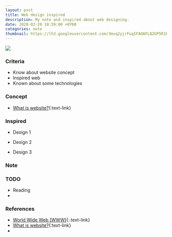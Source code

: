 ```yaml
---
layout: post
title: Web design inspired
description: My note and inspired about web designing.
date: 2020-02-20 10:59:00 +0700
categories: note
thumbnail: https://lh3.googleusercontent.com/3mvq2yjrFuqIFAOAFLQ2UP5R1RKitCcB0CiWs9hwdvbPVS_eFd2LeTHxS0VGXFmqg8_3FEJb4Q7yINff0eYiBXpFmJXqe_Mea-lADW7L55ypc4hTerOpzp_KoFjW2OXhIHI0vXRRggQ1rVdPvMQY0cQbByIqnXkUJ4ptXc0l2ENEdqqmSg0I4O4EcTRw9PQV6VKYLEQ8njxmGfH572RA-ejY0AhKw1ryx0dk8O7wb2q6vmB-XijXXmRVj_FZTBb3_oKvABqINapd-EXF0Yx8bggFfPz2vk6Y9ZxccEWkqRNwDeZM4fcSqKd7Xk75Ga56Pnem9QbxQRBP0UAsfFNWlsNiy-9V9Sk_g3P-SdHwaHXyJv4uQgFh0cWOfb-5us9N5a9rbGKbtqW3Vit2v9KcRsWalBY_n7cj4AAXuyx5_ZVNORgdZjG0lk4g-MZm2xbUi1iVLFQpJk9PEmjtnJuiVnBSPImldxFy8UP4U3ZiGY7Rn2a-869tvYKuWjFDt2vRcq7ivR40SktNHYqPfQQx8SGfV_uERnuhbEhEAvCJu6Sca3xq2sv_qFaSMLaG3YTiMOe1i4iOJ5ma91Bt_x7WsBMWc5HcK2K0kwxaPrW0dL2hRV5ZgZTEC_QtilIZINc9XlejuQcrYl2VTSU5fNT_wsQyDhJp4KNJzIc8dNYq8sbcthltZj5RVFiaUR7S_3nGVHP25jJ5YxOH1SazI_tSg8E0k0jXIvmMvaKkcg_W1qbs5bwm=w870-h359-no
---
```

![](https://lh3.googleusercontent.com/3mvq2yjrFuqIFAOAFLQ2UP5R1RKitCcB0CiWs9hwdvbPVS_eFd2LeTHxS0VGXFmqg8_3FEJb4Q7yINff0eYiBXpFmJXqe_Mea-lADW7L55ypc4hTerOpzp_KoFjW2OXhIHI0vXRRggQ1rVdPvMQY0cQbByIqnXkUJ4ptXc0l2ENEdqqmSg0I4O4EcTRw9PQV6VKYLEQ8njxmGfH572RA-ejY0AhKw1ryx0dk8O7wb2q6vmB-XijXXmRVj_FZTBb3_oKvABqINapd-EXF0Yx8bggFfPz2vk6Y9ZxccEWkqRNwDeZM4fcSqKd7Xk75Ga56Pnem9QbxQRBP0UAsfFNWlsNiy-9V9Sk_g3P-SdHwaHXyJv4uQgFh0cWOfb-5us9N5a9rbGKbtqW3Vit2v9KcRsWalBY_n7cj4AAXuyx5_ZVNORgdZjG0lk4g-MZm2xbUi1iVLFQpJk9PEmjtnJuiVnBSPImldxFy8UP4U3ZiGY7Rn2a-869tvYKuWjFDt2vRcq7ivR40SktNHYqPfQQx8SGfV_uERnuhbEhEAvCJu6Sca3xq2sv_qFaSMLaG3YTiMOe1i4iOJ5ma91Bt_x7WsBMWc5HcK2K0kwxaPrW0dL2hRV5ZgZTEC_QtilIZINc9XlejuQcrYl2VTSU5fNT_wsQyDhJp4KNJzIc8dNYq8sbcthltZj5RVFiaUR7S_3nGVHP25jJ5YxOH1SazI_tSg8E0k0jXIvmMvaKkcg_W1qbs5bwm=w870-h359-no)

### Criteria
- Know about website concept
- Inspired web
- Known about some technologies

### Concept
- [What is website?](https://vi.wikipedia.org/wiki/Website){:text-link}

### Inspired
- Design 1
![]()

- Design 2
![]()

- Design 3
![]()


### Note

### TODO
- Reading
- 

### References
- [World Wide Web (WWW)](https://vi.wikipedia.org/wiki/World_Wide_Web){:.text-link}
- [What is website?](https://vi.wikipedia.org/wiki/Website){:text-link}
-
